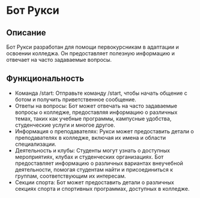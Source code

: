 # Бот Рукси

## Описание
Бот Рукси разработан для помощи первокурсникам в адаптации и освоении колледжа. Он предоставляет полезную информацию и отвечает на часто задаваемые вопросы.

## Функциональность
* Команда /start: Отправьте команду /start, чтобы начать общение с ботом и получить приветственное сообщение.
* Ответы на вопросы: Бот может отвечать на часто задаваемые вопросы о колледже, предоставляя информацию о различных темах, таких как учебные программы, кампусные удобства, студенческие услуги и многое другое.
* Информация о преподавателях: Рукси может предоставить детали о преподавателях в колледже, включая их имена и области специализации.
* Деятельность и клубы: Студенты могут узнать о доступных мероприятиях, клубах и студенческих организациях. Бот предоставляет информацию о различных вариантах внеучебной деятельности, помогая студентам найти и присоединиться к группам, соответствующим их интересам.
* Секции спорта: Бот может предоставить детали о различных секциях спорта и спортивных программах, доступных в колледже.
